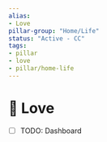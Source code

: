 ```yaml
---
alias:
- Love
pillar-group: "Home/Life"
status: "Active - CC"
tags:
- pillar
- love
- pillar/home-life
---
```


# 🥰 Love

- [ ] TODO: Dashboard
